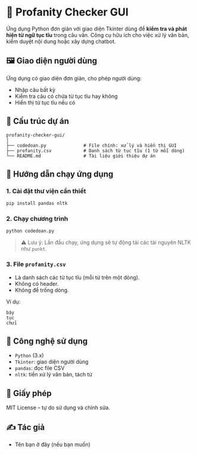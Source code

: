 
# 🧹 Profanity Checker GUI

Ứng dụng Python đơn giản với giao diện Tkinter dùng để **kiểm tra và phát hiện từ ngữ tục tĩu** trong câu văn. Công cụ hữu ích cho việc xử lý văn bản, kiểm duyệt nội dung hoặc xây dựng chatbot.

## 🖼️ Giao diện người dùng
Ứng dụng có giao diện đơn giản, cho phép người dùng:
- Nhập câu bất kỳ
- Kiểm tra câu có chứa từ tục tĩu hay không
- Hiển thị từ tục tĩu nếu có

## 📂 Cấu trúc dự án
```
profanity-checker-gui/
│
├── codedoan.py              # File chính: xử lý và hiển thị GUI
├── profanity.csv            # Danh sách từ tục tĩu (1 từ mỗi dòng)
└── README.md                # Tài liệu giới thiệu dự án
```

## 🚀 Hướng dẫn chạy ứng dụng

### 1. Cài đặt thư viện cần thiết

```bash
pip install pandas nltk
```

### 2. Chạy chương trình

```bash
python codedoan.py
```

> ⚠️ Lưu ý: Lần đầu chạy, ứng dụng sẽ tự động tải các tài nguyên NLTK như `punkt`.

### 3. File `profanity.csv`
- Là danh sách các từ tục tĩu (mỗi từ trên một dòng).
- Không có header.
- Không để trống dòng.

Ví dụ:

```
bậy
tục
chửi
```

## 🧠 Công nghệ sử dụng
- `Python` (3.x)
- `Tkinter`: giao diện người dùng
- `pandas`: đọc file CSV
- `nltk`: tiền xử lý văn bản, tách từ

## 📜 Giấy phép
MIT License – tự do sử dụng và chỉnh sửa.

## ✍️ Tác giả
- Tên bạn ở đây (nếu bạn muốn)
